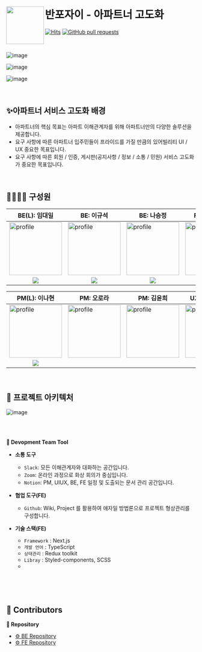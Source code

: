 # 반포자이 - 아파트너 고도화 <a href="https://fe-project-tau.vercel.app/seoul-signiel"><img src="https://github.com/Final-Project-Team6/BE_Project/assets/131642334/17b9e1be-a56b-4afd-b2ca-67fbfd366b7a" align="left" width="100"></a>

[![Hits](https://hits.seeyoufarm.com/api/count/incr/badge.svg?url=https%3A%2F%2Fgithub.com%2FFinal-Project-Team6%2FFE_Project&count_bg=%233DB7C8&title_bg=%23555555&icon=&icon_color=%23E7E7E7&title=hits&edge_flat=false)](https://hits.seeyoufarm.com)
[![GitHub pull requests](https://img.shields.io/github/issues-pr-closed/Final-Project-Team6/FE_Project.svg)](https://github.com/Final-Project-Team6/FE_Project/pulls?q=is%3Apr+is%3Aclosed)


<br/>

![image](https://github.com/Final-Project-Team6/BE_Project/assets/131642334/3a950b34-fa8c-429a-a519-94e0b29743b1)

![image](https://github.com/Final-Project-Team6/BE_Project/assets/131642334/f929ae69-a8e0-409f-be87-4df0f2512259)

![image](https://github.com/Final-Project-Team6/BE_Project/assets/131642334/ca807190-412d-4c4f-9f61-e3ee8bbf312e)


<br/>


## ✨아파트너 서비스 고도화 배경

- 아파트너의 핵심 목표는 아파트 이해관계자를 위해 아파트너만의 다양한 솔루션을 제공합니다.
- 요구 사항에 따른 아파트너 입주민들이 프라이드를 가질 만큼의 있어빌리티 UI / UX 중요한 목표입니다.
- 요구 사항에 따른 회원 / 인증, 게시판(공지사항 / 정보 / 소통 / 민원) 서비스 고도화가 중요한 목표입니다.


<br/>



##  👨‍👩‍👧‍👦  구성원

| BE(L): 임대일                                                | BE: 이규석                                                   | BE: 나승정                                                   | FE(L): 박수빈                                                | FE: 이주홍                                                   |
| ------------------------------------------------------------ | ------------------------------------------------------------ | ------------------------------------------------------------ | ------------------------------------------------------------ | ------------------------------------------------------------ |
| <a href="https://github.com/LimdaeIl"><img src="https://avatars.githubusercontent.com/u/131642334?v=4" alt="profile" width="140" height="140"></a> | <a href="https://github.com/cutegyuseok"><img src="https://avatars.githubusercontent.com/u/103543611?v=4" alt="profile" width="140" height="140"></a> | <a href="https://github.com/NaSJ93"><img src="https://avatars.githubusercontent.com/u/145634600?v=4" alt="profile" width="140" height="140"></a> | <a href="https://github.com/subinsad"><img src="https://avatars.githubusercontent.com/u/92204014?v=4" alt="profile" width="140" height="140"></a> | <a href="https://github.com/dlwnghd"><img src="https://avatars.githubusercontent.com/u/61799492?v=4" width="140" height="140"></a> |
| <div align="center"><a href="https://github.com/LimdaeIl" target="_blank"><img src="https://img.shields.io/badge/LimdaeIl-181717?style=for-the-social&logo=github&logoColor=white"/></a></div> | <div align="center"><a href="https://github.com/cutegyuseok" target="_blank"><img src="https://img.shields.io/badge/cutegyuseok-181717?style=for-the-social&logo=github&logoColor=white"/></a></div> | <div align="center"><a href="https://github.com/NaSJ93" target="_blank"><img src="https://img.shields.io/badge/NaSJ93-181717?style=for-the-social&logo=github&logoColor=white"/></a></div> | <div align="center"><a href="https://github.com/subinsad" target="_blank"><img src="https://img.shields.io/badge/subinsad-181717?style=for-the-social&logo=github&logoColor=white"/></a></div> | <div align="center"><a href="https://github.com/dlwnghd" target="_blank"><img src="https://img.shields.io/badge/dlwnghd-181717?style=for-the-social&logo=github&logoColor=white"/></a></div> |

| PM(L): 이나현                                                | PM: 오로라                                                   | PM: 김윤희                                                   | UXUI(L): 유채연                                              | UXUI: 권은비                                                 |
| ------------------------------------------------------------ | ------------------------------------------------------------ | ------------------------------------------------------------ | ------------------------------------------------------------ | ------------------------------------------------------------ |
| <a href="https://www.linkedin.com/in/nahyunlee-yeriel/"><img src="https://cdn-icons-png.flaticon.com/512/3736/3736502.png" alt="profile" width="140" height="140"> | <a href="https://notefolio.net/OGU59"><img src="https://github.com/Final-Project-Team6/BE_Project/assets/131642334/00fe414d-f3fa-4c9e-a7ac-edf6cc837774" alt="profile" width="140" height="140"> | <a href="https://notefolio.net/OGU59"><img src="https://github.com/Final-Project-Team6/BE_Project/assets/131642334/af7d2109-00a5-449e-ae9e-28a1fb13be79" alt="profile" width="140" height="140"> | <a href="https://notefolio.net/OGU59"><img src="https://github.com/Final-Project-Team6/BE_Project/assets/131642334/37167b01-8645-47e6-9e97-01b98503db6e" alt="profile" width="140" height="140"> | <a href="https://notefolio.net/mango101"><img src="https://github.com/Final-Project-Team6/BE_Project/assets/131642334/39a84c41-2f9f-46e0-a445-a30ff51a2d61" alt="profile" width="140" height="140"> |
| <div align="center"><a href="https://www.linkedin.com/in/nahyunlee-yeriel/"><img src="https://img.shields.io/badge/이_나_현-%230077B5.svg?style=for-the-socail&logo=linkedin&logoColor=white"/></a></div> |                                                              |                                                              | <div align="center"><a href="https://notefolio.net/OGU59"><img src="https://img.shields.io/badge/유_채_연-%23F7F7F7?style=for-the-badge&logo=notion&logoColor=000000"/></a></div> | <div align="center"><a href="https://notefolio.net/mango101"><img src="https://img.shields.io/badge/권_은_비-%23F7F7F7?style=for-the-badge&logo=notion&logoColor=000000"/></a></div> |

<br/>





## 🚎 프로젝트 아키텍처
![image](https://github.com/Final-Project-Team6/BE_Project/assets/131642334/05ae149e-e1ec-426f-9660-9e1543dfc9f1)

<br/>

 
<br/>

**🚀 Devopment Team Tool**
- **소통 도구**
  - `Slack`: 모든 이해관계자와 대화하는 공간입니다.
  - `Zoom`: 온라인 과정으로 화상 회의가 중심입니다.
  - `Notion`: PM, UIUX, BE, FE 일정 및 도출되는 문서 관리 공간입니다.


- **협업 도구(FE)**
  - `Github`: Wiki, Project 를 활용하여 애자일 방법론으로 프로젝트 형상관리를 구성합니다.
 
- **기술 스택(FE)**
  - `Framework` : Next.js
  - `개발 언어` : TypeScript
  - `상태관리` : Redux toolkit
  - `Libray` : Styled-components, SCSS
  -  

<br/>

<br/>

<br/>

## 🍃 Contributors
**👜 Repository**
- [⚙️ BE Repository](https://github.com/Final-Project-Team6/BE_Project)
- [⚙️ FE Repository](https://github.com/Final-Project-Team6/FE_Project)
